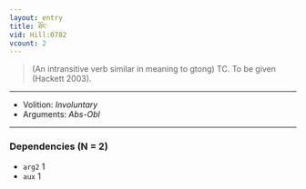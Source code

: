```yaml
---
layout: entry
title: ཐོང་
vid: Hill:0782
vcount: 2
---
```

> (An intransitive verb similar in meaning to gtong) TC\. To be given (Hackett 2003)\.

---
* Volition: _Involuntary_
* Arguments: _Abs-Obl_

---

### Dependencies (N = 2)
* `arg2` 1
* `aux` 1
